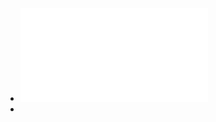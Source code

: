 - ![CC++程序设计竞赛真题实战特训教程（图解版） (蓝桥杯大赛组委会) (Z-Library).pdf](../assets/CC++程序设计竞赛真题实战特训教程（图解版）_(蓝桥杯大赛组委会)_(Z-Library)_1700579127931_0.pdf)
-
